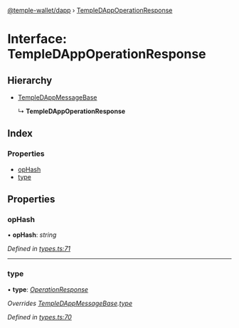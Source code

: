 [@temple-wallet/dapp](../README.md) › [TempleDAppOperationResponse](templedappoperationresponse.md)

# Interface: TempleDAppOperationResponse

## Hierarchy

* [TempleDAppMessageBase](templedappmessagebase.md)

  ↳ **TempleDAppOperationResponse**

## Index

### Properties

* [opHash](templedappoperationresponse.md#ophash)
* [type](templedappoperationresponse.md#type)

## Properties

###  opHash

• **opHash**: *string*

*Defined in [types.ts:71](https://github.com/madfish-solutions/thanoswallet-dapp/blob/442d5c3/src/types.ts#L71)*

___

###  type

• **type**: *[OperationResponse](../enums/templedappmessagetype.md#operationresponse)*

*Overrides [TempleDAppMessageBase](templedappmessagebase.md).[type](templedappmessagebase.md#type)*

*Defined in [types.ts:70](https://github.com/madfish-solutions/thanoswallet-dapp/blob/442d5c3/src/types.ts#L70)*
